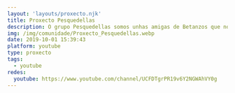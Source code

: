 ```yaml
---
layout: 'layouts/proxecto.njk'
title: Proxecto Pesquedellas
description: O grupo Pesquedellas somos unhas amigas de Betanzos que nos unimos porque queríamos saber máis sobre o folclore, formando un proxecto no que a través de entrevistas a persoeiros deste mundo imos respostando ás nosas inquedanzas e compartindo pequenas reflexións nas redes sociais para aqueles que teñan intereses parecidos ó noso.
img: /img/comunidade/Proxecto_Pesquedellas.webp
date: 2019-10-01 15:39:43
platform: youtube
type: proxecto
tags:
  - youtube
redes:
  youtube: https://www.youtube.com/channel/UCFDTgrPR19v6Y2NGWAhVY0g
---
```

